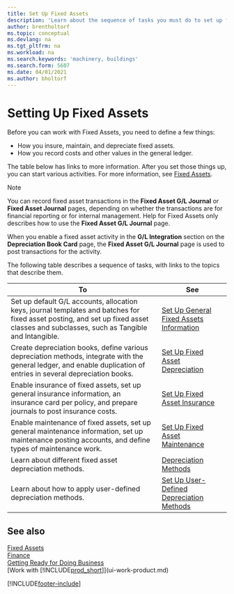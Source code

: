 ```yaml
---
title: Set Up Fixed Assets
description: 'Learn about the sequence of tasks you must do to set up fixed assets, such as machinery or buildings.'
author: brentholtorf
ms.topic: conceptual
ms.devlang: na
ms.tgt_pltfrm: na
ms.workload: na
ms.search.keywords: 'machinery, buildings'
ms.search.form: 5607
ms.date: 04/01/2021
ms.author: bholtorf
---
```

# Setting Up Fixed Assets

Before you can work with Fixed Assets, you need to define a few things:  

* How you insure, maintain, and depreciate fixed assets.  
* How you record costs and other values in the general ledger.  

The table below has links to more information. After you set those things up, you can start various activities. For more information, see [Fixed Assets](fa-manage.md).  

> [!NOTE]  
>   You can record fixed asset transactions in the **Fixed Asset G/L Journal** or **Fixed Asset Journal** pages, depending on whether the transactions are for financial reporting or for internal management. Help for Fixed Assets only describes how to use the **Fixed Asset G/L Journal** page.  

When you enable a fixed asset activity in the **G/L Integration** section on the **Depreciation Book Card** page, the **Fixed Asset G/L Journal** page is used to post transactions for the activity.

The following table describes a sequence of tasks, with links to the topics that describe them.  

| To | See |
| --- | --- |
| Set up default G/L accounts, allocation keys, journal templates and batches for fixed asset posting, and set up fixed asset classes and subclasses, such as Tangible and Intangible. |[Set Up General Fixed Assets Information](fa-how-setup-general.md) |
| Create depreciation books, define various depreciation methods, integrate with the general ledger, and enable duplication of entries in several depreciation books. |[Set Up Fixed Asset Depreciation](fa-how-setup-depreciation.md) |
| Enable insurance of fixed assets, set up general insurance information, an insurance card per policy, and prepare journals to post insurance costs. |[Set Up Fixed Asset Insurance](fa-how-setup-insurance.md) |
| Enable maintenance of fixed assets, set up general maintenance information, set up maintenance posting accounts, and define types of maintenance work. |[Set Up Fixed Asset Maintenance](fa-how-setup-maintenance.md) |
| Learn about different fixed asset depreciation methods. |[Depreciation Methods](fa-depreciation-methods.md) |
| Learn about how to apply user-defined depreciation methods. |[Set Up User-Defined Depreciation Methods](fa-how-setup-user-defined-depreciation-method.md) |

## See also 

[Fixed Assets](fa-manage.md)  
[Finance](finance.md)  
[Getting Ready for Doing Business](ui-get-ready-business.md)  
[Work with [!INCLUDE[prod_short](includes/prod_short.md)]](ui-work-product.md)


[!INCLUDE[footer-include](includes/footer-banner.md)]
